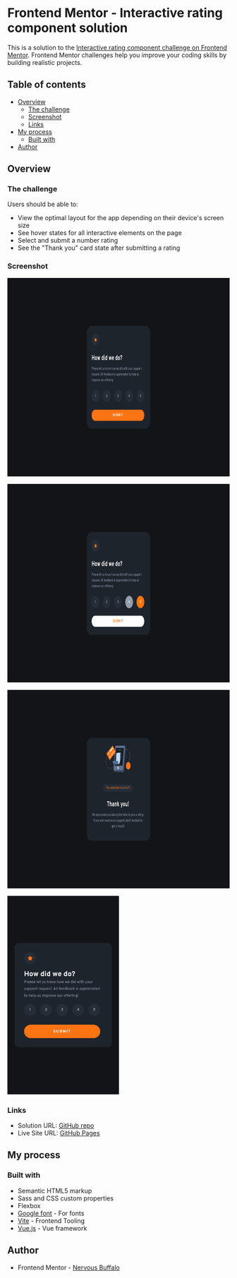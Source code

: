 # Frontend Mentor - Interactive rating component solution

This is a solution to the [Interactive rating component challenge on Frontend Mentor](https://www.frontendmentor.io/challenges/interactive-rating-component-koxpeBUmI). Frontend Mentor challenges help you improve your coding skills by building realistic projects. 

## Table of contents

- [Overview](#overview)
  - [The challenge](#the-challenge)
  - [Screenshot](#screenshot)
  - [Links](#links)
- [My process](#my-process)
  - [Built with](#built-with)
- [Author](#author)

## Overview

### The challenge

Users should be able to:

- View the optimal layout for the app depending on their device's screen size
- See hover states for all interactive elements on the page
- Select and submit a number rating
- See the "Thank you" card state after submitting a rating

### Screenshot

[<img src="./Screenshot_desktop.png" height="450px"/>](./Screenshot_desktop.png)

[<img src="./Screenshot_hover.png" height="450px"/>](./Screenshot_hover.png)

[<img src="./Screenshot_thankyou.png" height="450px"/>](./Screenshot_thankyou.png)

[<img src="./Screenshot_mobile.png" height="450px"/>](./Screenshot_mobile.png)

### Links

- Solution URL: [GitHub repo](https://github.com/mathieuc22/interactive-rating-component-main)
- Live Site URL: [GitHub Pages](https://mathieuc22.github.io/interactive-rating-component-main/)

## My process

### Built with

- Semantic HTML5 markup
- Sass and CSS custom properties
- Flexbox
- [Google font](https://fonts.googleapis.com) - For fonts
- [Vite](https://vitejs.dev/) - Frontend Tooling
- [Vue.js](https://vuejs.org/) - Vue framework

## Author

- Frontend Mentor - [Nervous Buffalo](https://www.frontendmentor.io/profile/mathieuc22)